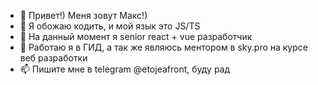 - 👋 Привет!) Меня зовут Макс!)
- 👀 Я обожаю кодить, и мой язык это JS/TS
- 🌱 На данный момент я senior react + vue разработчик
- 💞️ Работаю я в ГИД, а так же являюсь ментором в sky.pro на курсе веб разработки
- 📫 Пишите мне в telegram @etojeafront, буду рад
